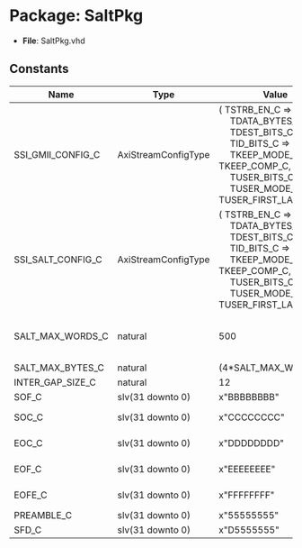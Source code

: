 # Package: SaltPkg

- **File**: SaltPkg.vhd
## Constants

| Name              | Type                | Value                                                                                                                                                                                                                                                                                                                                                                                                                                            | Description                                               |
| ----------------- | ------------------- | ------------------------------------------------------------------------------------------------------------------------------------------------------------------------------------------------------------------------------------------------------------------------------------------------------------------------------------------------------------------------------------------------------------------------------------------------ | --------------------------------------------------------- |
| SSI_GMII_CONFIG_C | AxiStreamConfigType |  (       TSTRB_EN_C    => false,<br><span style="padding-left:20px">       TDATA_BYTES_C => 1,<br><span style="padding-left:20px">       TDEST_BITS_C  => 8,<br><span style="padding-left:20px">       TID_BITS_C    => 0,<br><span style="padding-left:20px">       TKEEP_MODE_C  => TKEEP_COMP_C,<br><span style="padding-left:20px">       TUSER_BITS_C  => 2,<br><span style="padding-left:20px">       TUSER_MODE_C  => TUSER_FIRST_LAST_C) |                                                           |
| SSI_SALT_CONFIG_C | AxiStreamConfigType |  (       TSTRB_EN_C    => false,<br><span style="padding-left:20px">       TDATA_BYTES_C => 4,<br><span style="padding-left:20px">       TDEST_BITS_C  => 8,<br><span style="padding-left:20px">       TID_BITS_C    => 0,<br><span style="padding-left:20px">       TKEEP_MODE_C  => TKEEP_COMP_C,<br><span style="padding-left:20px">       TUSER_BITS_C  => 2,<br><span style="padding-left:20px">       TUSER_MODE_C  => TUSER_FIRST_LAST_C) |                                                           |
| SALT_MAX_WORDS_C  | natural             |  500                                                                                                                                                                                                                                                                                                                                                                                                                                             | Limited by 32-bit x 9-bit address TX DATAGRAM_BUFFER FIFO |
| SALT_MAX_BYTES_C  | natural             |  (4*SALT_MAX_WORDS_C)                                                                                                                                                                                                                                                                                                                                                                                                                            |                                                           |
| INTER_GAP_SIZE_C  | natural             |  12                                                                                                                                                                                                                                                                                                                                                                                                                                              |                                                           |
| SOF_C             | slv(31 downto 0)    |  x"BBBBBBBB"                                                                                                                                                                                                                                                                                                                                                                                                                                     | SOF  = start of frame                                     |
| SOC_C             | slv(31 downto 0)    |  x"CCCCCCCC"                                                                                                                                                                                                                                                                                                                                                                                                                                     | SOC  = start of continuation                              |
| EOC_C             | slv(31 downto 0)    |  x"DDDDDDDD"                                                                                                                                                                                                                                                                                                                                                                                                                                     | EOC  = end of continuation                                |
| EOF_C             | slv(31 downto 0)    |  x"EEEEEEEE"                                                                                                                                                                                                                                                                                                                                                                                                                                     | EOF  = end of frame w/out errors                          |
| EOFE_C            | slv(31 downto 0)    |  x"FFFFFFFF"                                                                                                                                                                                                                                                                                                                                                                                                                                     | EOFE = end of frame w/ errors                             |
| PREAMBLE_C        | slv(31 downto 0)    |  x"55555555"                                                                                                                                                                                                                                                                                                                                                                                                                                     |                                                           |
| SFD_C             | slv(31 downto 0)    |  x"D5555555"                                                                                                                                                                                                                                                                                                                                                                                                                                     |                                                           |
